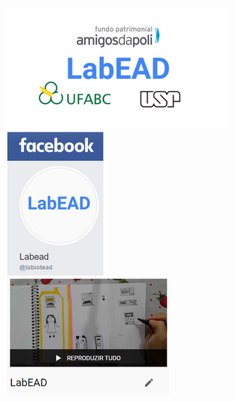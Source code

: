 [![](https://github.com/vthayashi/OKIoT/blob/master/labead/img/capa.PNG)](https://youtu.be/TnJicuMnMG4)
[![](https://github.com/vthayashi/OKIoT/blob/master/labead/img/facebook.PNG)](https://www.facebook.com/labiotead/)
[![](https://github.com/vthayashi/OKIoT/blob/master/labead/img/playlist.PNG)](https://www.youtube.com/playlist?list=PL8ZM6t-oKnXdyvV24ZRzrazvhv3lkmzSF)
